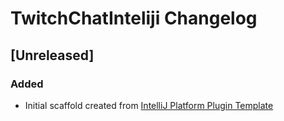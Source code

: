 <!-- Keep a Changelog guide -> https://keepachangelog.com -->

# TwitchChatInteliji Changelog

## [Unreleased]
### Added
- Initial scaffold created from [IntelliJ Platform Plugin Template](https://github.com/JetBrains/intellij-platform-plugin-template)
